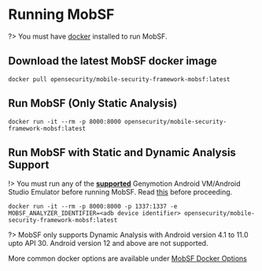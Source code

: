 # Running MobSF

?> You must have [docker](https://docs.docker.com/get-docker/) installed to run MobSF.


## Download the latest MobSF docker image

```
docker pull opensecurity/mobile-security-framework-mobsf:latest
```

## Run MobSF (Only Static Analysis)

```
docker run -it --rm -p 8000:8000 opensecurity/mobile-security-framework-mobsf:latest
```

## Run MobSF with Static and Dynamic Analysis Support 

!> You must run any of the **[supported](dynamic_analyzer.md)** Genymotion Android VM/Android Studio Emulator before running MobSF. Read [this](dynamic_analyzer.md) before proceeding.

```
docker run -it --rm -p 8000:8000 -p 1337:1337 -e MOBSF_ANALYZER_IDENTIFIER=<adb device identifier> opensecurity/mobile-security-framework-mobsf:latest
```


?> MobSF only supports Dynamic Analysis with Android version 4.1 to 11.0 upto API 30. Android version 12 and above are not supported.

More common docker options are available under [MobSF Docker Options](docker.md)